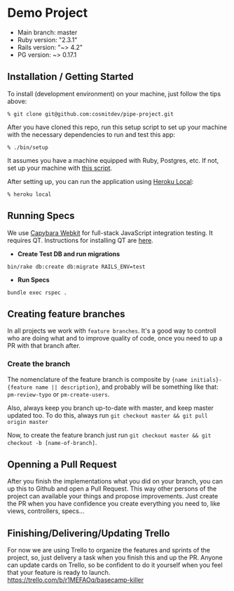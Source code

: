 # Demo Project

* Main branch: master
* Ruby version: "2.3.1"
* Rails version: "~> 4.2"
* PG version: ~> 0.17.1

## Installation / Getting Started

To install (development environment) on your machine, just follow the tips above:

    % git clone git@github.com:cosmitdev/pipe-project.git

After you have cloned this repo, run this setup script to set up your machine
with the necessary dependencies to run and test this app:

    % ./bin/setup

It assumes you have a machine equipped with Ruby, Postgres, etc. If not, set up
your machine with [this script].

[this script]: https://github.com/COSMITdev/env-setup

After setting up, you can run the application using [Heroku Local]:

    % heroku local

[Heroku Local]: https://devcenter.heroku.com/articles/heroku-local

## Running Specs

We use [Capybara Webkit](https://github.com/thoughtbot/capybara-webkit) for
full-stack JavaScript integration testing. It requires QT. Instructions for
installing QT are [here](https://github.com/thoughtbot/capybara-webkit/wiki/Installing-Qt-and-compiling-capybara-webkit).

* **Create Test DB and run migrations**

```bin/rake db:create db:migrate RAILS_ENV=test```

* **Run Specs**

```bundle exec rspec .```

## Creating feature branches

In all projects we work with `feature branches`. It's a good way to controll who are doing what and to improve quality of code, once you need to up a PR with that branch after.

### Create the branch

The nomenclature of the feature branch is composite by `{name initials}-{feature name || description}`, and probably will be something like that: `pm-review-typo` or `pm-create-users`.

Also, always keep you branch up-to-date with master, and keep master updated too. To do this, always run `git checkout master && git pull origin master`

Now, to create the feature branch just run `git checkout master && git checkout -b
[name-of-branch]`.

## Openning a Pull Request

After you finish the implementations what you did on your branch, you can up this to Github and open a Pull Request. This way other persons of the project can available your things and propose improvements. Just create the PR when you have confidence you create everything you need to, like views, controllers, specs...

## Finishing/Delivering/Updating Trello

For now we are using Trello to organize the features and sprints of the project, so, just delivery a task when you finish this and up the PR. Anyone can update cards on Trello, so be confident to do it yourself when you feel that your feature is ready to launch.
https://trello.com/b/r1MEFAOq/basecamp-killer
